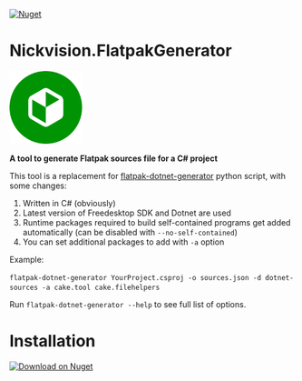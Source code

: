 [![Nuget](https://img.shields.io/nuget/v/Nickvision.FlatpakGenerator)](https://www.nuget.org/packages/Nickvision.FlatpakGenerator/)

# Nickvision.FlatpakGenerator

<img width='128' height='128' alt='Logo' src='Nickvision.FlatpakGenerator/Resources/logo-r.png'/>

 **A tool to generate Flatpak sources file for a C# project**

 This tool is a replacement for [flatpak-dotnet-generator](https://github.com/flatpak/flatpak-builder-tools/tree/master/dotnet) python script, with some changes:
 1. Written in C# (obviously)
 2. Latest version of Freedesktop SDK and Dotnet are used
 3. Runtime packages required to build self-contained programs get added automatically (can be disabled with `--no-self-contained`)
 4. You can set additional packages to add with `-a` option

Example:

`flatpak-dotnet-generator YourProject.csproj -o sources.json -d dotnet-sources -a cake.tool cake.filehelpers`

Run `flatpak-dotnet-generator --help` to see full list of options.

# Installation
<a href='https://www.nuget.org/packages/Nickvision.FlatpakGenerator/'><img width='140' alt='Download on Nuget' src='https://www.nuget.org/Content/gallery/img/logo-header.svg'/></a>
